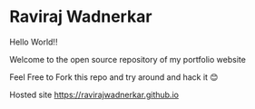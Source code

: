 # Raviraj Wadnerkar
Hello World!!

Welcome to the open source repository of my portfolio website

Feel Free to Fork this repo and try around and hack it 😊

Hosted site https://ravirajwadnerkar.github.io
